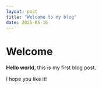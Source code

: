 ```yaml
---
layout: post
title: "Welcome to my blog"
date: 2025-05-16
---
```


# Welcome

**Hello world**, this is my first blog post.

I hope you like it!
